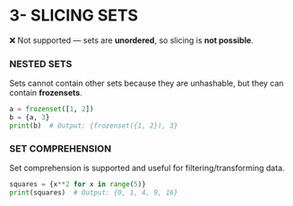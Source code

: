 # 3- SLICING SETS

❌ Not supported — sets are **unordered**, so slicing is **not possible**.

### **NESTED SETS**

Sets cannot contain other sets because they are unhashable, but they can contain **frozensets**.

```python
a = frozenset([1, 2])
b = {a, 3}
print(b)  # Output: {frozenset({1, 2}), 3}

```

### **SET COMPREHENSION**

Set comprehension is supported and useful for filtering/transforming data.

```python
squares = {x**2 for x in range(5)}
print(squares)  # Output: {0, 1, 4, 9, 16}

```
